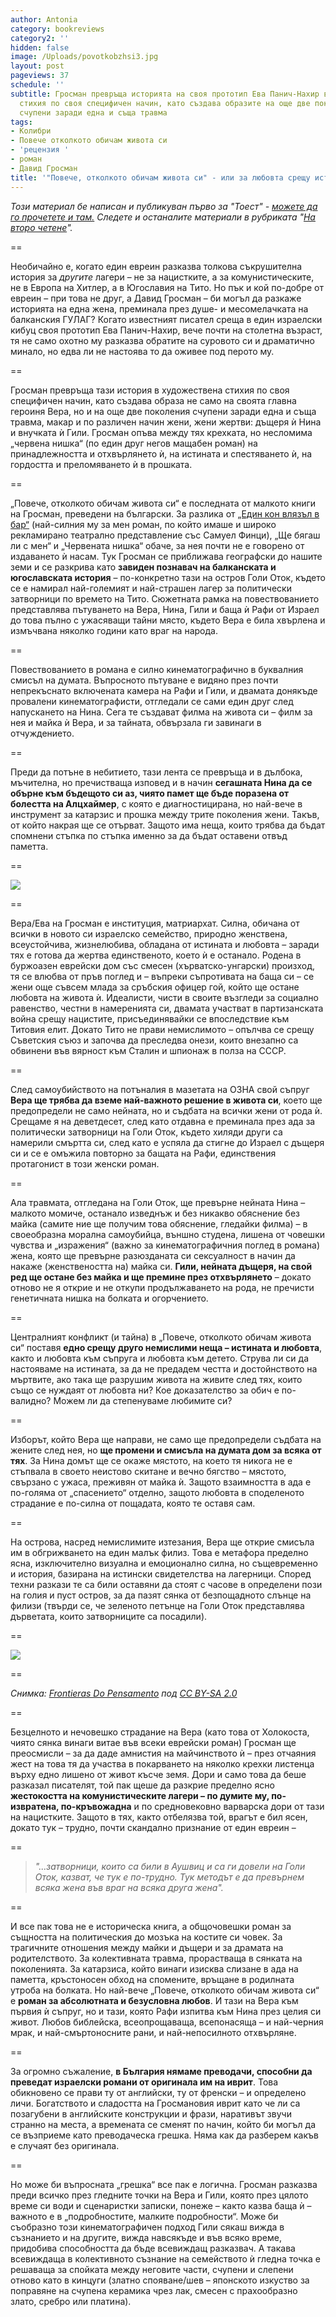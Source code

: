 ```yaml
---
author: Antonia
category: bookreviews
category2: ''
hidden: false
image: /Uploads/povotkobzhsi3.jpg
layout: post
pageviews: 37
schedule: ''
subtitle: Гросман превръща историята на своя прототип Ева Панич-Нахир в художествена
  стихия по своя специфичен начин, като създава образите на още две поколения жени,
  счупени заради една и съща травма
tags:
- Колибри
- Повече отколкото обичам живота си
- 'рецензия '
- роман
- Давид Гросман
title: '"Повече, отколкото обичам живота си" - или за любовта срещу истината'
---
```


*Този материал бе написан и публикуван първо за "Тоест" - [можете да го прочетете и там.](https://www.toest.bg/na-vtoro-chetene-poveche-otkolkoto-obicham-zhivota-si/)* *Следете и останалите материали в рубриката "[На второ четене](https://www.toest.bg/tag/na-vtoro-chetene/)".*

\==

Необичайно е, когато един евреин разказва толкова съкрушителна история за *другите* лагери – не за нацистките, а за комунистическите, не в Европа на Хитлер, а в Югославия на Тито. Но пък и кой по-добре от евреин – при това не друг, а Давид Гросман – би могъл да разкаже историята на една жена, преминала през душе- и месомелачката на балканския ГУЛАГ? Когато известният писател среща в един израелски кибуц своя прототип Ева Панич-Нахир, вече почти на столетна възраст, тя не само охотно му разказва обратите на суровото си и драматично минало, но едва ли не настоява то да оживее под перото му.

\==

Гросман превръща тази история в художествена стихия по своя специфичен начин, като създава образа не само на своята главна героиня Вера, но и на още две поколения счупени заради една и съща травма, макар и по различен начин жени, жени жертви: дъщеря ѝ Нина и внучката ѝ Гили. Гросман опъва между тях крехката, но несломима „червена нишка“ (по един друг негов мащабен роман) на принадлежността и отхвърлянето ѝ, на истината и спестяването ѝ, на гордостта и преломяването ѝ в прошката.

\==

„Повече, отколкото обичам живота си“ е последната от малкото книги на Гросман, преведени на български. За разлика от [„Един кон влязъл в бар“](https://literaturnirazgovori.com/bookreviews/2019/01/20/14-07-%D0%B4%D0%B0%D0%B2%D0%B8%D0%B4-%D0%B3%D1%80%D0%BE%D1%81%D0%BC%D0%B0%D0%BD-%D0%B5%D0%B4%D0%B8%D0%BD-%D0%BA%D0%BE%D0%BD-%D0%B2%D0%BB%D1%8F%D0%B7%D1%8A%D0%BB-%D0%B2-%D0%B1%D0%B0%D1%80.html) (най-силния му за мен роман, по който имаше и широко рекламирано театрално представление със Самуел Финци), „Ще бягаш ли с мен“ и „Червената нишка“ обаче, за нея почти не е говорено от издаването ѝ насам. Тук Гросман се приближава географски до нашите земи и се разкрива като **завиден познавач на балканската и югославската история** –
по-конкретно тази на остров Голи Оток, където се е намирал най-големият и най-страшен лагер за политически затворници по времето на Тито. Сюжетната рамка на повествованието представлява пътуването на Вера, Нина, Гили и баща ѝ Рафи от Израел до това пълно с ужасяващи тайни място, където Вера е била хвърлена и измъчвана няколко години като враг на народа.

\==

Повествованието в романа е силно кинематографично в буквалния смисъл на думата. Въпросното пътуване е видяно през почти непрекъснато включената камера на Рафи и Гили, и двамата донякъде провалени кинематографисти, отгледали се сами един друг след напускането на Нина. Сега те създават филма на живота си – филм за нея и майка ѝ Вера, и за тайната, обвързала ги завинаги в отчуждението.

\==

Преди да потъне в небитието, тази лента се превръща и в дълбока, мъчителна, но пречистваща изповед и в начин **сегашната Нина да се обърне към бъдещото си аз, чиято памет ще бъде поразена от болестта на Алцхаймер**, с която е диагностицирана, но най-вече в инструмент за катарзис и прошка между трите поколения жени. Такъв, от който накрая ще се отърват. Защото има неща, които трябва да бъдат спомнени стъпка по стъпка именно за да бъдат оставени отвъд паметта. 

\==

![](/Uploads/evapanich.jpg)

\==

Вера/Ева на Гросман е институция, матриархат. Силна, обичана от всички в новото си израелско семейство, природно женствена, всеустойчива, жизнелюбива, обладана от истината и любовта – заради тях е готова да жертва единственото, което ѝ е останало. Родена в буржоазен еврейски дом със смесен (хърватско-унгарски) произход, тя се влюбва от пръв поглед и – въпреки съпротивата на баща си – се жени още съвсем млада за сръбския офицер гой, който ще остане любовта на живота ѝ. Идеалисти, чисти в своите възгледи за социално равенство, честни в намеренията си, двамата участват в партизанската война срещу нацистите, присъединявайки се впоследствие към Титовия елит. Докато Тито не прави немислимото – опълчва се срещу Съветския съюз и започва да преследва онези, които внезапно са обвинени във вярност към Сталин и шпионаж в полза на СССР.

\==

След самоубийството на потъналия в мазетата на ОЗНА свой съпруг **Вера ще трябва да вземе най-важното решение в живота си**, което ще предопредели не само нейната, но и съдбата на всички жени от рода ѝ. Срещаме я на деветдесет, след като отдавна е преминала през ада за политически затворници на Голи Оток, където хиляди други са намерили смъртта си, след като е успяла да стигне до Израел с дъщеря си и се е омъжила повторно за бащата на Рафи, единствения протагонист в този женски роман.

\==

Ала травмата, отгледана на Голи Оток, ще превърне нейната Нина – малкото момиче, останало изведнъж и без никакво обяснение без майка (самите ние ще получим това обяснение, гледайки филма) – в своеобразна морална самоубийца, външно студена, лишена от човешки чувства и „изражения“ (важно за кинематографичния поглед в романа) жена, която ще превърне разюзданата си сексуалност в начин да накаже (женствеността на) майка си. **Гили, нейната дъщеря, на свой ред ще остане без майка и ще премине през отхвърлянето** – докато отново не я открие и не откупи продължаването на рода, не пречисти генетичната нишка на болката и огорчението.

\==

Централният конфликт (и тайна) в „Повече, отколкото обичам живота си“ поставя **едно срещу друго немислими неща – истината и любовта**, както и любовта към съпруга и любовта към детето.
Струва ли си да настояваме на истината, за да не предадем честта и достойнството на мъртвите, ако така ще разрушим живота на живите след тях, които също се нуждаят от любовта ни? Кое доказателство за обич е по-валидно? Можем ли да степенуваме любимите си?

\==

Изборът, който Вера ще направи, не само ще предопредели съдбата на жените след нея, но **ще промени и смисъла на думата дом за всяка от тях**. За Нина домът ще се окаже мястото, на което тя никога не е стъпвала в своето неистово скитане и вечно бягство – мястото, свързано с ужаса, преживян от майка ѝ. Защото взаимността в ада е по-голяма от „спасението“ отделно, защото любовта в споделеното страдание е по-силна от пощадата, която те оставя сам. 

\==

На острова, насред немислимите изтезания, Вера ще открие смисъла им в обгрижването на един малък филиз. Това е метафора пределно ясна, изключително визуална и емоционално силна, но същевременно и история, базирана на истински свидетелства на лагерници. Според техни разкази те са били оставяни да стоят с часове в определени пози на голия и пуст остров, за да пазят сянка от безпощадното слънце на филизи (твърди се, че зеленото петънце на Голи Оток представлява дърветата, които затворниците са посадили).

\==

![](/Uploads/david_grossman.jpg)

\==

*Снимка: [Frontieras Do Pensamento](https://www.flickr.com/people/61838152@N06) под [CC BY-SA 2.0](https://creativecommons.org/licenses/by-sa/2.0/deed.en)*

\==

Безцелното и нечовешко страдание на Вера (като това от Холокоста, чиято сянка винаги витае във всеки еврейски роман) Гросман ще преосмисли – за да даде амнистия на майчинството ѝ – през отчаяния жест на това тя да участва в покарването на няколко крехки листенца върху едно лишено от живот късче земя. Дори и само това да беше разказал писателят, той пак щеше да разкрие пределно ясно **жестокостта на комунистическите лагери – по думите му, по-извратена, по-кръвожадна** и по средновековно варварска дори от тази на нацистките. Защото в тях, както отбелязва той, врагът е бил ясен, докато тук – трудно, почти скандално признание от един евреин –

\==

> *"...затворници, които са били в Аушвиц и са ги довели на Голи Оток, казват, че тук е по-трудно. Тук методът е да превърнем всяка жена във враг на всяка друга жена".*

\==

И все пак това не е историческа книга, а общочовешки роман за същността на политическия до мозъка на костите си човек. За трагичните отношения между майки и дъщери и за драмата на родителството. За колективната травма, прорастваща в сянката на поколенията. За катарзиса, който винаги изисква слизане в ада на паметта, кръстоносен обход на спомените, връщане в родилната утроба на болката. Но най-вече „Повече, отколкото обичам живота си“ е **роман за абсолютната и безусловна любов**. И тази на Вера към първия ѝ съпруг, но и тази, която Рафи изпитва към Нина през целия си живот. Любов библейска, всеопрощаваща, всепонасяща – и най-черния мрак, и най-смъртоносните рани, и най-непосилното отхвърляне.

\==

За огромно съжаление, **в България нямаме преводачи, способни да преведат израелски романи от оригинала им на иврит**. Това обикновено се прави ту от английски, ту от френски – и определено личи. Богатството и сладостта на Гросмановия иврит като че ли са позагубени в английските конструкции и фрази, наративът звучи странно на места, а времената се сменят по начин, който би могъл да се възприеме като преводаческа грешка. Няма как да разберем какъв е случаят без оригинала.

\==

Но може би въпросната „грешка“ все пак е логична. Гросман разказва преди всичко през гледните точки на Вера и Гили, която през цялото време си води и сценаристки записки, понеже – както казва баща ѝ – важното е в „подробностите, малките подробности“. Може би съобразно този кинематографичен подход Гили сякаш вижда в съзнанието и на другите, вижда навсякъде и във всяко време, придобива способността да бъде всевиждащ разказвач. А такава всевиждаща в колективното съзнание на семейството ѝ гледна точка е решаваща за спойката между неговите части, счупени и слепени отново като в кинцуги (златно спояване/шев – японското изкуство за поправяне на счупена керамика чрез лак, смесен с прахообразно злато, сребро или платина).